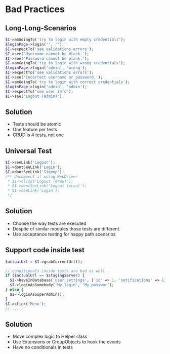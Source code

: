 
# Bad Practices



## Long-Long-Scenarios

```php
$I->amGoingTo('try to login with empty credentials');
$loginPage->login('', '');
$I->expectTo('see validations errors');
$I->see('Username cannot be blank.');
$I->see('Password cannot be blank.');
$I->amGoingTo('try to login with wrong credentials');
$loginPage->login('admin', 'wrong');
$I->expectTo('see validations errors');
$I->see('Incorrect username or password.');
$I->amGoingTo('try to login with correct credentials');
$loginPage->login('admin', 'admin');
$I->expectTo('see user info');
$I->see('Logout (admin)');
```



## Solution

* Tests should be atomic
* One feature per tests
* CRUD is 4 tests, not one



## Universal Test

```php
$I->seeLink('Logout');
$I->dontSeeLink('Login');
$I->dontSeeLink('Signup');
/** Uncomment if using WebDriver
 * $I->click('Logout (erau)');
 * $I->dontSeeLink('Logout (erau)');
 * $I->seeLink('Login');
 */
```



## Solution

* Choose the way tests are executed
* Despite of similar modules those tests are different.
* Use acceptance testing for happy path scenarios



## Support code inside test

```php
$actualUrl = $I->grabCurrentUrl();

// conditionals inside tests are bad as well..
if ($actualUrl == $stagingServer) {
  $I->haveInDatabase('user_settings', ['id' => 1, 'notifications' => 1]);
  $I->loginAsSomebody('My_login', 'My_passwor');
} else {
  $I->loginAsSuperAdmin();
}
$I->click('Menu');
// .....
```



## Solution

* Move complex logic to Helper class
* Use Extensions or GroupObjects to hook the events
* Have no conditionals in tests
